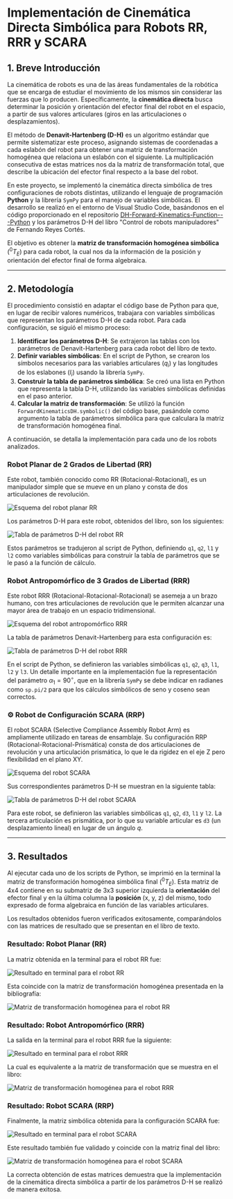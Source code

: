 # Implementación de Cinemática Directa Simbólica para Robots RR, RRR y SCARA

## 1. Breve Introducción

La cinemática de robots es una de las áreas fundamentales de la robótica que se encarga de estudiar el movimiento de los mismos sin considerar las fuerzas que lo producen. Específicamente, la **cinemática directa** busca determinar la posición y orientación del efector final del robot en el espacio, a partir de sus valores articulares (giros en las articulaciones o desplazamientos).

El método de **Denavit-Hartenberg (D-H)** es un algoritmo estándar que permite sistematizar este proceso, asignando sistemas de coordenadas a cada eslabón del robot para obtener una matriz de transformación homogénea que relaciona un eslabón con el siguiente. La multiplicación consecutiva de estas matrices nos da la matriz de transformación total, que describe la ubicación del efector final respecto a la base del robot.

En este proyecto, se implementó la cinemática directa simbólica de tres configuraciones de robots distintas, utilizando el lenguaje de programación **Python** y la librería `SymPy` para el manejo de variables simbólicas. El desarrollo se realizó en el entorno de Visual Studio Code, basándonos en el código proporcionado en el repositorio [DH-Forward-Kinematics-Function---Python](https://github.com/SolKacil/DH-Forward-Kinematics-Function---Python) y los parámetros D-H del libro "Control de robots manipuladores" de Fernando Reyes Cortés.

El objetivo es obtener la **matriz de transformación homogénea simbólica** ($^0T_E$) para cada robot, la cual nos da la información de la posición y orientación del efector final de forma algebraica.

---

## 2. Metodología

El procedimiento consistió en adaptar el código base de Python para que, en lugar de recibir valores numéricos, trabajara con variables simbólicas que representan los parámetros D-H de cada robot. Para cada configuración, se siguió el mismo proceso:

1.  **Identificar los parámetros D-H**: Se extrajeron las tablas con los parámetros de Denavit-Hartenberg para cada robot del libro de texto.
2.  **Definir variables simbólicas**: En el script de Python, se crearon los símbolos necesarios para las variables articulares ($q_i$) y las longitudes de los eslabones ($l_i$) usando la librería `SymPy`.
3.  **Construir la tabla de parámetros simbólica**: Se creó una lista en Python que representa la tabla D-H, utilizando las variables simbólicas definidas en el paso anterior.
4.  **Calcular la matriz de transformación**: Se utilizó la función `ForwardKinematicsDH.symbolic()` del código base, pasándole como argumento la tabla de parámetros simbólica para que calculara la matriz de transformación homogénea final.

A continuación, se detalla la implementación para cada uno de los robots analizados.

### Robot Planar de 2 Grados de Libertad (RR)

Este robot, también conocido como RR (Rotacional-Rotacional), es un manipulador simple que se mueve en un plano y consta de dos articulaciones de revolución.

![Esquema del robot planar RR](RbtPlanar.png)

Los parámetros D-H para este robot, obtenidos del libro, son los siguientes:

![Tabla de parámetros D-H del robot RR](MtrzDHPlanar.png)

Estos parámetros se tradujeron al script de Python, definiendo `q1`, `q2`, `l1` y `l2` como variables simbólicas para construir la tabla de parámetros que se le pasó a la función de cálculo.

### Robot Antropomórfico de 3 Grados de Libertad (RRR)

Este robot RRR (Rotacional-Rotacional-Rotacional) se asemeja a un brazo humano, con tres articulaciones de revolución que le permiten alcanzar una mayor área de trabajo en un espacio tridimensional.

![Esquema del robot antropomórfico RRR](RbtRRR.png)

La tabla de parámetros Denavit-Hartenberg para esta configuración es:

![Tabla de parámetros D-H del robot RRR](MtrzDHRRR.png)

En el script de Python, se definieron las variables simbólicas `q1`, `q2`, `q3`, `l1`, `l2` y `l3`. Un detalle importante en la implementación fue la representación del parámetro $\alpha_1 = 90^{\circ}$, que en la librería `SymPy` se debe indicar en radianes como `sp.pi/2` para que los cálculos simbólicos de seno y coseno sean correctos.

### ⚙️ Robot de Configuración SCARA (RRP)

El robot SCARA (Selective Compliance Assembly Robot Arm) es ampliamente utilizado en tareas de ensamblaje. Su configuración RRP (Rotacional-Rotacional-Prismática) consta de dos articulaciones de revolución y una articulación prismática, lo que le da rigidez en el eje Z pero flexibilidad en el plano XY.

![Esquema del robot SCARA](RbtSCARA.png)

Sus correspondientes parámetros D-H se muestran en la siguiente tabla:

![Tabla de parámetros D-H del robot SCARA](DHRbtSCARA.png)

Para este robot, se definieron las variables simbólicas `q1`, `q2`, `d3`, `l1` y `l2`. La tercera articulación es prismática, por lo que su variable articular es `d3` (un desplazamiento lineal) en lugar de un ángulo $q$.

---

## 3. Resultados

Al ejecutar cada uno de los scripts de Python, se imprimió en la terminal la matriz de transformación homogénea simbólica final ($^0T_E$). Esta matriz de 4x4 contiene en su submatriz de 3x3 superior izquierda la **orientación** del efector final y en la última columna la **posición** (x, y, z) del mismo, todo expresado de forma algebraica en función de las variables articulares.

Los resultados obtenidos fueron verificados exitosamente, comparándolos con las matrices de resultado que se presentan en el libro de texto.

### Resultado: Robot Planar (RR)

La matriz obtenida en la terminal para el robot RR fue:

![Resultado en terminal para el robot RR](RbtPlanarVC.png)

Esta coincide con la matriz de transformación homogénea presentada en la bibliografía:

![Matriz de transformación homogénea para el robot RR](MtrzHomgPlanar.png)

### Resultado: Robot Antropomórfico (RRR)

La salida en la terminal para el robot RRR fue la siguiente:

![Resultado en terminal para el robot RRR](RbtRRRVC.png)

La cual es equivalente a la matriz de transformación que se muestra en el libro:

![Matriz de transformación homogénea para el robot RRR](MtrzHomgRRR.png)

### Resultado: Robot SCARA (RRP)

Finalmente, la matriz simbólica obtenida para la configuración SCARA fue:

![Resultado en terminal para el robot SCARA](RbtSCARAVC.png)

Este resultado también fue validado y coincide con la matriz final del libro:

![Matriz de transformación homogénea para el robot SCARA](MtrzHomgSCARA.png)

La correcta obtención de estas matrices demuestra que la implementación de la cinemática directa simbólica a partir de los parámetros D-H se realizó de manera exitosa.